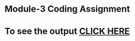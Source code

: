 # Module-3 Coding Assignment

# To see the output [CLICK HERE](https://shaunfurtado.github.io/coursera-test/module3-solution/index.html)
